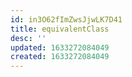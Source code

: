 ```yaml
---
id: in3O62fImZwsJjwLK7D41
title: equivalentClass
desc: ''
updated: 1633272084049
created: 1633272084049
---
```




